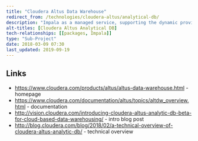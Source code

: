```yaml
---
title: "Cloudera Altus Data Warehouse"
redirect_from: /technologies/cloudera-altus/analytical-db/
description: "Impala as a managed service, supporting the dynamic provisionng of Impala clusters on AWS and Azure cloud infrastructure over data in Amazon S3 or Azure Data Lake Storage (ADLS).  Clusters consist of a coordinator node and multiple worker nodes, with read-only access to a Cloudera Manager instance, with the node count fixed on creation.  Supports JDBC and ODBC access to data, along with access to clusters via SSH, read only access to Cloudera Manager and a SOCKS proxy for access to the Impala web UIs.  Previously known as Cloudera Altus Analytical DB."
alt-titles: [Cloudera Altus Analytical DB]
tech-relationships: [[packages, Impala]]
type: "Sub-Project"
date: 2018-03-09 07:30
last_updated: 2019-09-19
---
```

## Links

* <https://www.cloudera.com/products/altus/altus-data-warehouse.html> - homepage
* <https://www.cloudera.com/documentation/altus/topics/altdw_overview.html> - documentation
* <http://vision.cloudera.com/introducing-cloudera-altus-analytic-db-beta-for-cloud-based-data-warehousing/> - intro blog post
* <http://blog.cloudera.com/blog/2018/02/a-technical-overview-of-cloudera-altus-analytic-db/> - technical overview